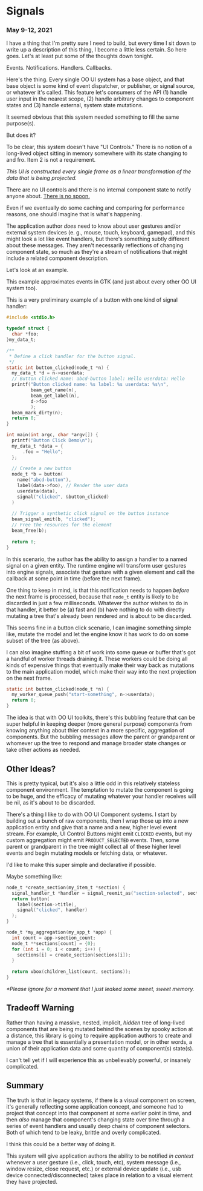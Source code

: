 # Signals
### May 9-12, 2021

I have a thing that I'm pretty sure I need to build, but every time I sit down to write up a 
description of this thing, I become a little less certain. So here goes. Let's at least put some 
of the thoughts down tonight.

Events. Notifications. Handlers. Callbacks.

Here's the thing. Every single OO UI system has a base object, and that base object is some kind 
of event dispatcher, or publisher, or signal source, or whatever it's called. This feature let's 
consumers of the API (1) handle user input in the nearest scope, (2) handle arbitrary changes to 
component states and (3) handle external, system state mutations.

It seemed obvious that this system needed something to fill the same purpose(s).

But does it?

To be clear, this system doesn't have "UI Controls." There is no notion of a long-lived object 
sitting in memory somewhere with its state changing to and fro. Item 2 is not a requirement.

_This UI is constructed every single frame as a linear transformation of the data that is being 
projected._

There are no UI controls and there is no internal component state to notify anyone about. [There 
is no spoon.](https://www.youtube.com/watch?v=ajPElu42BH4)

Even if we eventually do some caching and comparing for performance reasons, one should imagine
that is what's happening.

The application author _does_ need to know about user gestures and/or external system devices (e.
g., mouse, touch, keyboard, gamepad), and this might look a lot like event handlers, but there's 
something subtly different about these messages. They aren't necessarily reflections of changing 
component state, so much as they're a stream of notifications that might include a related 
component description.

Let's look at an example.

This example approximates events in GTK (and just about every other OO UI system too).

This is a very preliminary example of a button with one kind of signal handler:
```c
#include <stdio.h>

typedef struct {
  char *foo;
}my_data_t;

/**
 * Define a click handler for the button signal.
 */
static int button_clicked(node_t *n) {
  my_data_t *d = n->userdata;
  // Button clicked name: abcd-button label: Hello userdata: Hello
  printf("Button clicked name: %s label: %s userdata: %s\n",
         beam_get_name(n),
         beam_get_label(n),
         d->foo
         );
  beam_mark_dirty(n);
  return 0;
}

int main(int argc, char *argv[]) {
  printf("Button Click Demo\n");
  my_data_t *data = {
      .foo = "Hello";
  };
  
  // Create a new button
  node_t *b = button(
    name("abcd-button"),
    label(data->foo), // Render the user data
    userdata(data),
    signal("clicked", &button_clicked)
  )
      
  // Trigger a synthetic click signal on the button instance
  beam_signal_emit(b, "clicked");
  // Free the resources for the element
  beam_free(b);
  
  return 0;
}

```
In this scenario, the author has the ability to assign a handler to a named signal on a given 
entity. The runtime engine will transform user gestures into engine signals, associate that 
gesture with a given element and call the callback at some point in time (before the next frame).

One thing to keep in mind, is that this notification needs to happen *before* the next frame is 
processed, because that `node_t` entity is likely to be discarded in just a few milliseconds. 
Whatever the author wishes to do in that handler, it better be (a) fast and (b) have nothing to do 
with directly mutating a tree that's already been rendered and is about to be discarded.

This seems fine in a button click scenario, I can imagine something simple like, mutate 
the model and let the engine know it has work to do on some subset of the tree (as above).

I can also imagine stuffing a bit of work into some queue or buffer that's got a handful of 
worker threads draining it. These workers could be doing all kinds of expensive things that 
eventually make their way back as mutations to the main application model, which make their way
into the next projection on the next frame.
```c
static int button_clicked(node_t *n) {
  my_worker_queue_push("start-something", n->userdata);
  return 0;
}
```

The idea is that with OO UI toolkits, there's this bubbling feature that can be super helpful in 
keeping deeper (more general purpose) components from knowing anything about thier context in a 
more specific, aggregation of components.  But the bubbling messages allow the parent or 
grandparent or whomever up the tree to respond and manage broader state changes or take other 
actions as needed.

## Other Ideas?

This is pretty typical, but it's also a little odd in this relatively stateless component
environment. The temptation to mutate the component is going to be huge, and the efficacy of
mutating whatever your handler receives will be nil, as it's about to be discarded.

There's a thing I like to do with OO UI Component systems. I start by building out a bunch of 
raw components, then I wrap those up into a new application entity and give that a name and a 
new, higher level event stream. For example, UI Control Buttons might emit `CLICKED` events, but 
my custom aggregation might emit `PRODUCT_SELECTED` events. Then, some parent or grandparent in 
the tree might collect all of these higher level events and begin mutating models or fetching 
data, or whatever.

I'd like to make this super simple and declarative if possible.

Maybe something like:

```c
node_t *create_section(my_item_t *section) {
  signal_handler_t *handler = signal_reemit_as("section-selected", section));
  return button(
    label(section->title),
    signal("clicked", handler)
  );
}

node_t *my_aggregation(my_app_t *app) {
  int count = app->section_count;
  node_t **sections[count] = {0};
  for (int i = 0; i < count; i++) {
    sections[i] = create_section(sections[i]);
  }
   
  return vbox(children_list(count, sections));
}
```
_*Please ignore for a moment that I just leaked some sweet, sweet memory._

## Tradeoff Warning
Rather than having a massive, nested, implicit, _hidden_ tree of long-lived components 
that are being mutated behind the scenes by spooky action at a distance, this library is 
going to require application authors to create and manage a tree that is essentially a presentation
model, or in other words, a union of their application data and some quantity of component(s)
state(s).

I can't tell yet if I will experience this as unbelievably powerful, or insanely complicated. 

## Summary
The truth is that in legacy systems, if there is a visual component on screen, it's generally 
reflecting some application concept, and someone had to project that concept into that component 
at some earlier point in time, and then _also_ manage that component's changing state over time 
through a series of event handlers and usually deep chains of component selectors. Both of which 
tend to be leaky, brittle and overly complicated.

I think this could be a better way of doing it.

This system will give application authors the ability to be notified _in context_ whenever a user 
gesture (i.e., click, touch, etc), system message (i.e., window resize, close request, etc.) or
external device update (i.e., usb device connected/disconnected) takes place in relation to a 
visual element they have projected.








